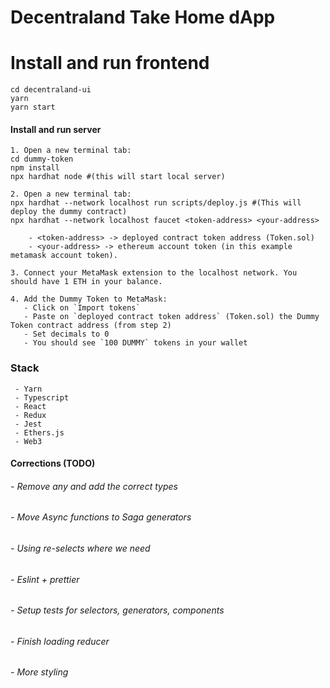 # Decentraland Take Home dApp

# Install and run frontend

```
cd decentraland-ui
yarn
yarn start
```

#### Install and run server

```
1. Open a new terminal tab:
cd dummy-token
npm install
npx hardhat node #(this will start local server)

2. Open a new terminal tab:
npx hardhat --network localhost run scripts/deploy.js #(This will deploy the dummy contract)
npx hardhat --network localhost faucet <token-address> <your-address>

    - <token-address> -> deployed contract token address (Token.sol)
    - <your-address> -> ethereum account token (in this example metamask account token).

3. Connect your MetaMask extension to the localhost network. You should have 1 ETH in your balance.

4. Add the Dummy Token to MetaMask:
   - Click on `Import tokens`
   - Paste on `deployed contract token address` (Token.sol) the Dummy Token contract address (from step 2)
   - Set decimals to 0
   - You should see `100 DUMMY` tokens in your wallet
```

### Stack

```
 - Yarn
 - Typescript
 - React
 - Redux
 - Jest
 - Ethers.js
 - Web3
```

#### Corrections (TODO)

###### - Remove any and add the correct types

###### - Move Async functions to Saga generators

###### - Using re-selects where we need

###### - Eslint + prettier

###### - Setup tests for selectors, generators, components

###### - Finish loading reducer

###### - More styling

